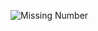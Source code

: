![Missing Number](https://github.com/VanHoang110802/Competitive_Programming/assets/108053955/36938103-f2d2-4e9d-9572-9943a2ea97ca)
